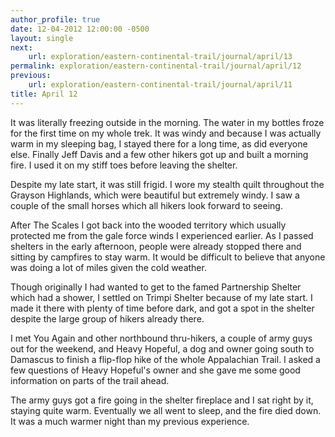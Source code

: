 ```yaml
---
author_profile: true
date: 12-04-2012 12:00:00 -0500
layout: single
next:
    url: exploration/eastern-continental-trail/journal/april/13
permalink: exploration/eastern-continental-trail/journal/april/12
previous:
    url: exploration/eastern-continental-trail/journal/april/11
title: April 12
---
```

It was literally freezing outside in the morning. The water in my bottles froze for the first time on my whole trek. It was windy and because I was actually warm in my sleeping bag, I stayed there for a long time, as did everyone else. Finally Jeff Davis and a few other hikers got up and built a morning fire. I used it on my stiff toes before leaving the shelter.

Despite my late start, it was still frigid. I wore my stealth quilt throughout the Grayson Highlands, which were beautiful but extremely windy. I saw a couple of the small horses which all hikers look forward to seeing.

After The Scales I got back into the wooded territory which usually protected me from the gale force winds I experienced earlier. As I passed shelters in the early afternoon, people were already stopped there and sitting by campfires to stay warm. It would be difficult to believe that anyone was doing a lot of miles given the cold weather.

Though originally I had wanted to get to the famed Partnership Shelter which had a shower, I settled on Trimpi Shelter because of my late start. I made it there with plenty of time before dark, and got a spot in the shelter despite the large group of hikers already there.

I met You Again and other northbound thru-hikers, a couple of army guys out for the weekend, and Heavy Hopeful, a dog and owner going south to Damascus to finish a flip-flop hike of the whole Appalachian Trail. I asked a few questions of Heavy Hopeful's owner and she gave me some good information on parts of the trail ahead.

The army guys got a fire going in the shelter fireplace and I sat right by it, staying quite warm. Eventually we all went to sleep, and the fire died down. It was a much warmer night than my previous experience.